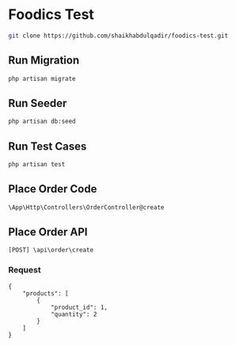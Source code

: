 # Foodics Test

```bash
git clone https://github.com/shaikhabdulqadir/foodics-test.git
```

## Run Migration
```bash
php artisan migrate
```

## Run Seeder
```bash
php artisan db:seed
```

## Run Test Cases
```bash
php artisan test
```

## Place Order Code
```bash
\App\Http\Controllers\OrderController@create
```

## Place Order API
`[POST] \api\order\create`

### Request
    {
        "products": [
            {
                "product_id": 1,
                "quantity": 2
            }
        ]
    }